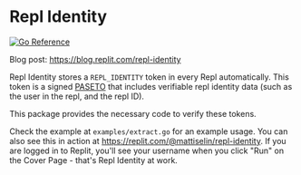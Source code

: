 # Repl Identity

[![Go Reference](https://pkg.go.dev/badge/github.com/replit/go-replidentity.svg)](https://pkg.go.dev/github.com/replit/go-replidentity)

Blog post: https://blog.replit.com/repl-identity

Repl Identity stores a `REPL_IDENTITY` token in every Repl automatically. This
token is a signed [PASETO](https://paseto.io) that includes verifiable repl
identity data (such as the user in the repl, and the repl ID).

This package provides the necessary code to verify these tokens.

Check the example at `examples/extract.go` for an example usage. You can also
see this in action at https://replit.com/@mattiselin/repl-identity. If you are
logged in to Replit, you'll see your username when you click "Run" on the Cover
Page - that's Repl Identity at work.
